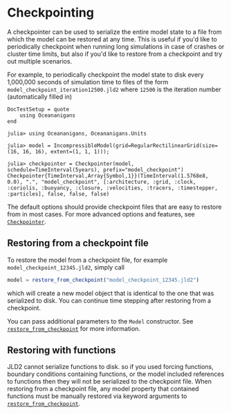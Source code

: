 # Checkpointing

A checkpointer can be used to serialize the entire model state to a file from which the model can be restored at any
time. This is useful if you'd like to periodically checkpoint when running long simulations in case of crashes or
cluster time limits, but also if you'd like to restore from a checkpoint and try out multiple scenarios.

For example, to periodically checkpoint the model state to disk every 1,000,000 seconds of simulation time to files of
the form `model_checkpoint_iteration12500.jld2` where `12500` is the iteration number (automatically filled in)

```@meta
DocTestSetup = quote
    using Oceananigans
end
```

```jldoctest
julia> using Oceananigans, Oceananigans.Units

julia> model = IncompressibleModel(grid=RegularRectilinearGrid(size=(16, 16, 16), extent=(1, 1, 1)));

julia> checkpointer = Checkpointer(model, schedule=TimeInterval(5years), prefix="model_checkpoint")
Checkpointer{TimeInterval,Array{Symbol,1}}(TimeInterval(1.5768e8, 0.0), ".", "model_checkpoint", [:architecture, :grid, :clock, :coriolis, :buoyancy, :closure, :velocities, :tracers, :timestepper, :particles], false, false, false)
```

The default options should provide checkpoint files that are easy to restore from in most cases. For more advanced
options and features, see [`Checkpointer`](@ref).

## Restoring from a checkpoint file

To restore the model from a checkpoint file, for example `model_checkpoint_12345.jld2`, simply call

```julia
model = restore_from_checkpoint("model_checkpoint_12345.jld2")
```

which will create a new model object that is identical to the one that was serialized to disk. You can continue time
stepping after restoring from a checkpoint.

You can pass additional parameters to the `Model` constructor. See [`restore_from_checkpoint`](@ref) for more
information.

## Restoring with functions

JLD2 cannot serialize functions to disk. so if you used forcing functions, boundary conditions containing functions, or
the model included references to functions then they will not be serialized to the checkpoint file. When restoring from
a checkpoint file, any model property that contained functions must be manually restored via keyword arguments to
[`restore_from_checkpoint`](@ref).
